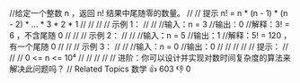 //给定一个整数 n ，返回 n! 结果中尾随零的数量。 
//
// 提示 n! = n * (n - 1) * (n - 2) * ... * 3 * 2 * 1 
//
// 
//
// 示例 1： 
//
// 
//输入：n = 3
//输出：0
//解释：3! = 6 ，不含尾随 0
// 
//
// 示例 2： 
//
// 
//输入：n = 5
//输出：1
//解释：5! = 120 ，有一个尾随 0
// 
//
// 示例 3： 
//
// 
//输入：n = 0
//输出：0
// 
//
// 
//
// 提示： 
//
// 
// 0 <= n <= 10⁴ 
// 
//
// 
//
// 进阶：你可以设计并实现对数时间复杂度的算法来解决此问题吗？ 
// Related Topics 数学 👍 603 👎 0
